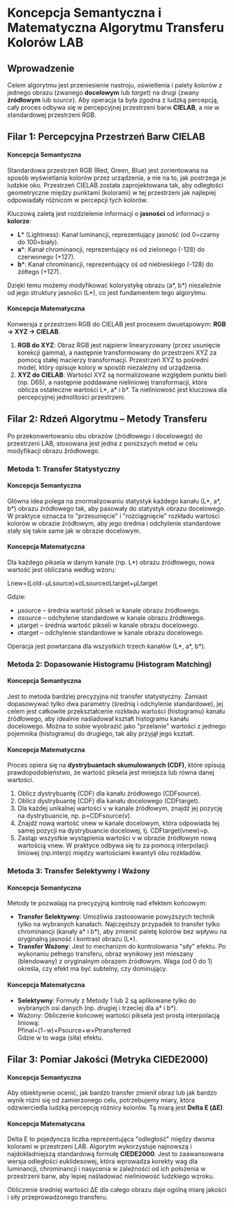 # **Koncepcja Semantyczna i Matematyczna Algorytmu Transferu Kolorów LAB**

## **Wprowadzenie**

Celem algorytmu jest przeniesienie nastroju, oświetlenia i palety kolorów z jednego obrazu (zwanego **docelowym** lub _target_) na drugi (zwany **źródłowym** lub _source_). Aby operacja ta była zgodna z ludzką percepcją, cały proces odbywa się w percepcyjnej przestrzeni barw **CIELAB**, a nie w standardowej przestrzeni RGB.

## **Filar 1: Percepcyjna Przestrzeń Barw CIELAB**

#### **Koncepcja Semantyczna**

Standardowa przestrzeń RGB (Red, Green, Blue) jest zorientowana na sposób wyświetlania kolorów przez urządzenia, a nie na to, jak postrzega je ludzkie oko. Przestrzeń CIELAB została zaprojektowana tak, aby odległości geometryczne między punktami (kolorami) w tej przestrzeni jak najlepiej odpowiadały różnicom w percepcji tych kolorów.

Kluczową zaletą jest rozdzielenie informacji o **jasności** od informacji o **kolorze**:

- **L**\* (Lightness): Kanał luminancji, reprezentujący jasność (od 0=czarny do 100=biały).
- **a**\*: Kanał chrominancji, reprezentujący oś od zielonego (-128) do czerwonego (+127).
- **b**\*: Kanał chrominancji, reprezentujący oś od niebieskiego (-128) do żółtego (+127).

Dzięki temu możemy modyfikować kolorystykę obrazu (a\*, b\*) niezależnie od jego struktury jasności (L\*), co jest fundamentem tego algorytmu.

#### **Koncepcja Matematyczna**

Konwersja z przestrzeni RGB do CIELAB jest procesem dwuetapowym: **RGB → XYZ → CIELAB**.

1. **RGB do XYZ**: Obraz RGB jest najpierw linearyzowany (przez usunięcie korekcji gamma), a następnie transformowany do przestrzeni XYZ za pomocą stałej macierzy transformacji. Przestrzeń XYZ to pośredni model, który opisuje kolory w sposób niezależny od urządzenia.
2. **XYZ do CIELAB**: Wartości XYZ są normalizowane względem punktu bieli (np. D65), a następnie poddawane nieliniowej transformacji, która oblicza ostateczne wartości L\*, a\* i b\*. Ta nieliniowość jest kluczowa dla percepcyjnej jednolitości przestrzeni.

## **Filar 2: Rdzeń Algorytmu – Metody Transferu**

Po przekonwertowaniu obu obrazów (źródłowego i docelowego) do przestrzeni LAB, stosowana jest jedna z poniższych metod w celu modyfikacji obrazu źródłowego.

### **Metoda 1: Transfer Statystyczny**

#### **Koncepcja Semantyczna**

Główna idea polega na znormalizowaniu statystyk każdego kanału (L\*, a\*, b\*) obrazu źródłowego tak, aby pasowały do statystyk obrazu docelowego. W praktyce oznacza to "przesunięcie" i "rozciągnięcie" rozkładu wartości kolorów w obrazie źródłowym, aby jego średnia i odchylenie standardowe stały się takie same jak w obrazie docelowym.

#### **Koncepcja Matematyczna**

Dla każdego piksela w danym kanale (np. L\*) obrazu źródłowego, nowa wartość jest obliczana według wzoru:

Lnew​=(Lold−μLsource​)×σLsource​​σLtarget​​​+μLtarget​​

Gdzie:

- μsource​ – średnia wartość pikseli w kanale obrazu źródłowego.
- σsource​ – odchylenie standardowe w kanale obrazu źródłowego.
- μtarget​ – średnia wartość pikseli w kanale obrazu docelowego.
- σtarget​ – odchylenie standardowe w kanale obrazu docelowego.

Operacja jest powtarzana dla wszystkich trzech kanałów (L\*, a\*, b\*).

### **Metoda 2: Dopasowanie Histogramu (Histogram Matching)**

#### **Koncepcja Semantyczna**

Jest to metoda bardziej precyzyjna niż transfer statystyczny. Zamiast dopasowywać tylko dwa parametry (średnią i odchylenie standardowe), jej celem jest całkowite przekształcenie rozkładu wartości (histogramu) kanału źródłowego, aby idealnie naśladował kształt histogramu kanału docelowego. Można to sobie wyobrazić jako "przelanie" wartości z jednego pojemnika (histogramu) do drugiego, tak aby przyjął jego kształt.

#### **Koncepcja Matematyczna**

Proces opiera się na **dystrybuantach skumulowanych (CDF)**, które opisują prawdopodobieństwo, że wartość piksela jest mniejsza lub równa danej wartości.

1. Oblicz dystrybuantę (CDF) dla kanału źródłowego (CDFsource​).
2. Oblicz dystrybuantę (CDF) dla kanału docelowego (CDFtarget​).
3. Dla każdej unikalnej wartości v w kanale źródłowym, znajdź jej pozycję na dystrybuancie, np. p=CDFsource​(v).
4. Znajdź nową wartość vnew​ w kanale docelowym, która odpowiada tej samej pozycji na dystrybuancie docelowej, tj. CDFtarget​(vnew​)=p.
5. Zastąp wszystkie wystąpienia wartości v w obrazie źródłowym nową wartością vnew​. W praktyce odbywa się to za pomocą interpolacji liniowej (np.interp) między wartościami kwantyli obu rozkładów.

### **Metoda 3: Transfer Selektywny i Ważony**

#### **Koncepcja Semantyczna**

Metody te pozwalają na precyzyjną kontrolę nad efektem końcowym:

- **Transfer Selektywny**: Umożliwia zastosowanie powyższych technik tylko na wybranych kanałach. Najczęstszy przypadek to transfer tylko chrominancji (kanały a\* i b\*), aby zmienić paletę kolorów bez wpływu na oryginalną jasność i kontrast obrazu (L\*).
- **Transfer Ważony**: Jest to mechanizm do kontrolowania "siły" efektu. Po wykonaniu pełnego transferu, obraz wynikowy jest mieszany (blendowany) z oryginalnym obrazem źródłowym. Waga (od 0 do 1\) określa, czy efekt ma być subtelny, czy dominujący.

#### **Koncepcja Matematyczna**

- **Selektywny**: Formuły z Metody 1 lub 2 są aplikowane tylko do wybranych osi danych (np. drugiej i trzeciej dla a\* i b\*).
- Ważony: Obliczenie końcowej wartości piksela jest prostą interpolacją liniową:  
  Pfinal​=(1−w)×Psource​+w×Ptransferred​  
  Gdzie w to waga (siła) efektu.

## **Filar 3: Pomiar Jakości (Metryka CIEDE2000)**

#### **Koncepcja Semantyczna**

Aby obiektywnie ocenić, jak bardzo transfer zmienił obraz lub jak bardzo wynik różni się od zamierzonego celu, potrzebujemy miary, która odzwierciedla ludzką percepcję różnicy kolorów. Tą miarą jest **Delta E (ΔE)**.

#### **Koncepcja Matematyczna**

Delta E to pojedyncza liczba reprezentująca "odległość" między dwoma kolorami w przestrzeni LAB. Algorytm wykorzystuje najnowszą i najdokładniejszą standardową formułę **CIEDE2000**. Jest to zaawansowana wersja odległości euklidesowej, która wprowadza korekty wag dla luminancji, chrominancji i nasycenia w zależności od ich położenia w przestrzeni barw, aby lepiej naśladować nieliniowość ludzkiego wzroku.

Obliczenie średniej wartości ΔE dla całego obrazu daje ogólną miarę jakości i siły przeprowadzonego transferu.

